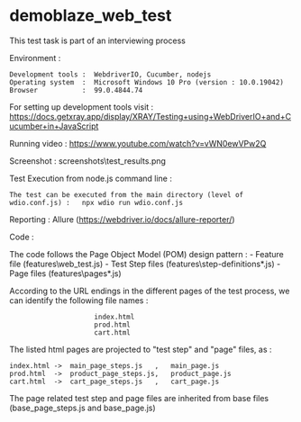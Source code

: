 # demoblaze_web_test
This test task is part of an interviewing process

Environment :

    Development tools :  WebdriverIO, Cucumber, nodejs
    Operating system  :  Microsoft Windows 10 Pro (version : 10.0.19042)
    Browser           :  99.0.4844.74
 
For setting up development tools visit : https://docs.getxray.app/display/XRAY/Testing+using+WebDriverIO+and+Cucumber+in+JavaScript

Running video :  https://www.youtube.com/watch?v=vWN0ewVPw2Q

Screenshot    : screenshots\test_results.png
         
Test Execution from node.js command line : 

    The test can be executed from the main directory (level of wdio.conf.js) :   npx wdio run wdio.conf.js
    

Reporting     : Allure  (https://webdriver.io/docs/allure-reporter/)

Code :

  The code follows the Page Object Model (POM) design pattern :    - Feature file (features\web_test.js)
                                                                   - Test Step files (features\step-definitions\*.js)
                                                                   - Page files (features\pages\*.js)

  According to the URL endings in the different pages of the test process, we can identify the following file names :

                         index.html
                         prod.html
                         cart.html
                         
                          
                        
  The listed html pages are projected to "test step" and "page" files, as :

    index.html ->  main_page_steps.js   ,   main_page.js
    prod.html  ->  product_page_steps.js,   product_page.js
    cart.html  ->  cart_page_steps.js   ,   cart_page.js     
  
  
  The page related test step and page files are inherited from base files (base_page_steps.js and base_page.js)
